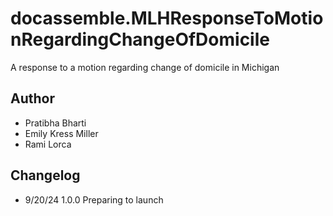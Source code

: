 # docassemble.MLHResponseToMotionRegardingChangeOfDomicile

A response to a motion regarding change of domicile in Michigan

## Author
- Pratibha Bharti
- Emily Kress Miller
- Rami Lorca

## Changelog
* 9/20/24  1.0.0 Preparing to launch